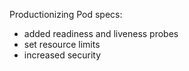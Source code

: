 
Productionizing Pod specs:

- added readiness and liveness probes
- set resource limits
- increased security
